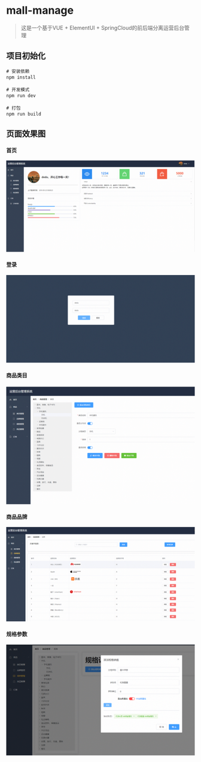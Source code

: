 # mall-manage

> 这是一个基于VUE + ElementUI + SpringCloud的前后端分离运营后台管理

## 项目初始化

``` 
# 安装依赖
npm install

# 开发模式
npm run dev

# 打包
npm run build
```

## 页面效果图

#### 首页 
![image](https://github.com/dedu18/Mall/blob/master/mall-manage/static/img/home.png)

#### 登录
![image](https://github.com/dedu18/Mall/blob/master/mall-manage/static/img/login.png)

#### 商品类目
![image](https://github.com/dedu18/Mall/blob/master/mall-manage/static/img/category.png)

#### 商品品牌
![image](https://github.com/dedu18/Mall/blob/master/mall-manage/static/img/brand.png)

#### 规格参数
![image](https://github.com/dedu18/Mall/blob/master/mall-manage/static/img/spec.png)


